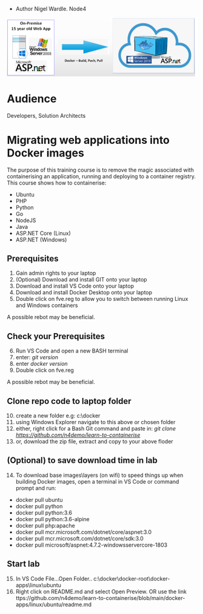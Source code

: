 - Author Nigel Wardle. Node4

 ![Docker.](media/asp.png "Docker") 

# Audience
Developers, Solution Architects


# Migrating web applications into Docker images
The purpose of this training course is to remove the magic associated with containerising an application, running and deploying to a container registry.
This course shows how to containerise:

- Ubuntu
- PHP
- Python
- Go
- NodeJS
- Java
- ASP.NET Core (Linux)
- ASP.NET (Windows)

## Prerequisites

1. Gain admin rights to your laptop
2. (Optional) Download and install GIT onto your laptop
3. Download and install VS Code onto your laptop  
4. Download and install Docker Desktop onto your laptop  
5. Double click on fve.reg to allow you to switch between running Linux and Windows containers

A possible rebot may be beneficial.  

## Check your Prerequisites

6. Run VS Code and open a new BASH terminal
7. enter: *git version*  
8. enter  *docker version* 
9. Double click on fve.reg  

A possible rebot may be beneficial. 

## Clone repo code to laptop folder 
10. create a new folder e.g: c:\docker
11. using Windows Explorer navigate to this above or chosen folder
12. either, right click for a Bash Git command and paste in: *git clone https://github.com/n4demo/learn-to-containerise*
13. or, download the zip file, extract and copy to your above floder

## (Optional) to save download time in lab
14. To download base images\layers (on wifi) to speed things up when building Docker images, open a terminal in VS Code or command prompt and run:

* docker pull ubuntu  
* docker pull python  
* docker pull python:3.6  
* docker pull python:3.6-alpine  
* docker pull php:apache  
* docker pull mcr.microsoft.com/dotnet/core/aspnet:3.0  
* docker pull mcr.microsoft.com/dotnet/core/sdk:3.0  
* docker pull microsoft/aspnet:4.7.2-windowsservercore-1803  

## Start lab
15. In VS Code File...Open Folder.. c:\docker\docker-root\docker-apps\linux\ubuntu
16. Right click on README.md and select Open Preview. OR use the link ttps://github.com/n4demo/learn-to-containerise/blob/main/docker-apps/linux/ubuntu/readme.md



